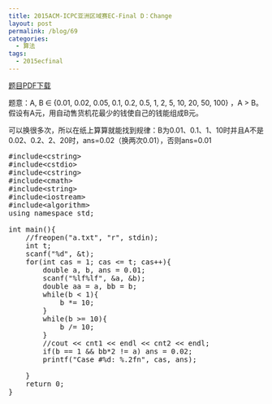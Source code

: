```yaml
---
title: 2015ACM-ICPC亚洲区域赛EC-Final D：Change
layout: post
permalink: /blog/69
categories:
  - 算法
tags:
  - 2015ecfinal
---
```

<a href="https://icpcarchive.ecs.baylor.edu/external/75/p7503.pdf" target="_blank">题目PDF下载</a>

题意：A, B ∈ {0.01, 0.02, 0.05, 0.1, 0.2, 0.5, 1, 2, 5, 10, 20, 50, 100} ，A > B。假设有A元，用自动售货机花最少的钱使自己的钱能组成B元。

可以换很多次，所以在纸上算算就能找到规律：B为0.01、0.1、1、10时并且A不是0.02、0.2、2、20时，ans=0.02（换两次0.01），否则ans=0.01

<pre class="brush: cpp; title: ; notranslate" title="">#include&lt;cstring&gt;
#include&lt;cstdio&gt;
#include&lt;cstring&gt;
#include&lt;cmath&gt;
#include&lt;string&gt;
#include&lt;iostream&gt;
#include&lt;algorithm&gt;
using namespace std;

int main(){
    //freopen("a.txt", "r", stdin);
    int t;
    scanf("%d", &t);
    for(int cas = 1; cas &lt;= t; cas++){
        double a, b, ans = 0.01;
        scanf("%lf%lf", &a, &b);
        double aa = a, bb = b;
        while(b &lt; 1){
            b *= 10;
        }
        while(b &gt;= 10){
            b /= 10;
        }
        //cout &lt;&lt; cnt1 &lt;&lt; endl &lt;&lt; cnt2 &lt;&lt; endl;
        if(b == 1 && bb*2 != a) ans = 0.02;
        printf("Case #%d: %.2fn", cas, ans);

    }
    return 0;
}
</pre>